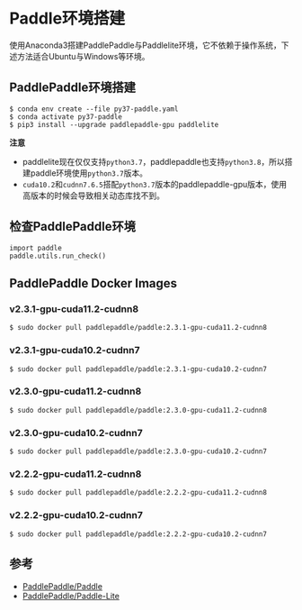 # Paddle环境搭建

使用Anaconda3搭建PaddlePaddle与Paddlelite环境，它不依赖于操作系统，下述方法适合Ubuntu与Windows等环境。

## PaddlePaddle环境搭建

```
$ conda env create --file py37-paddle.yaml
$ conda activate py37-paddle
$ pip3 install --upgrade paddlepaddle-gpu paddlelite
```

**注意**

- paddlelite现在仅仅支持`python3.7`，paddlepaddle也支持`python3.8`，所以搭建paddle环境使用`python3.7`版本。
- `cuda10.2`和`cudnn7.6.5`搭配`python3.7`版本的paddlepaddle-gpu版本，使用高版本的时候会导致相关动态库找不到。

## 检查PaddlePaddle环境

```
import paddle
paddle.utils.run_check()
```

## PaddlePaddle Docker Images

### v2.3.1-gpu-cuda11.2-cudnn8

```
$ sudo docker pull paddlepaddle/paddle:2.3.1-gpu-cuda11.2-cudnn8
```

### v2.3.1-gpu-cuda10.2-cudnn7

```
$ sudo docker pull paddlepaddle/paddle:2.3.1-gpu-cuda10.2-cudnn7
```

### v2.3.0-gpu-cuda11.2-cudnn8

```
$ sudo docker pull paddlepaddle/paddle:2.3.0-gpu-cuda11.2-cudnn8
```

### v2.3.0-gpu-cuda10.2-cudnn7

```
$ sudo docker pull paddlepaddle/paddle:2.3.0-gpu-cuda10.2-cudnn7
```

### v2.2.2-gpu-cuda11.2-cudnn8

```
$ sudo docker pull paddlepaddle/paddle:2.2.2-gpu-cuda11.2-cudnn8
```

### v2.2.2-gpu-cuda10.2-cudnn7

```
$ sudo docker pull paddlepaddle/paddle:2.2.2-gpu-cuda10.2-cudnn7
```



## 参考

- [PaddlePaddle/Paddle](https://github.com/PaddlePaddle/Paddle)
- [PaddlePaddle/Paddle-Lite](https://github.com/PaddlePaddle/Paddle-Lite)
